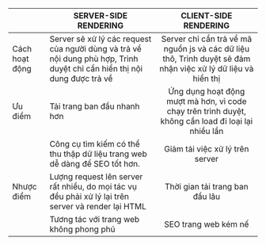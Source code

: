 || SERVER-SIDE RENDERING        | CLIENT-SIDE RENDERING  |
|---| ------------- |:-------------:|
|Cách hoạt động| Server sẽ xử lý các request của người dùng và trả về nội dung phù hợp, Trình duyệt chỉ cần hiển thị nội dung được trả về | Server chỉ cần trả về  mã nguồn js và các dữ liệu thô, Trình duyệt sẽ đảm nhận việc xử lý dữ liệu và hiển thị |
|Ưu điểm|Tải trang ban đầu nhanh hơn|Ứng dụng hoạt động mượt mà hơn, vì code chạy trên trình duyệt, không cần load đi loại lại nhiều lần |
||Công cụ tìm kiếm có thể thu thập dữ liệu trang web dễ  dàng để SEO tốt hơn.|Giảm tải việc xử lý trên server |
|Nhược điểm|Lượng request lên server rất nhiều, do mọi tác vụ đều phải xử lý lại trên server và render lại HTML |Thời gian tải trang ban đầu lâu |
||Tương tác với trang web không phong phú |SEO trang web kém nế |
